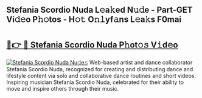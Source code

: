## Stefania Scordio Nuda L𝚎a𝚔ed N𝚞𝚍e - Part-GET Vi𝚍𝚎o P𝚑𝚘tos - H𝚘𝚝 O𝚗𝚕yf𝚊ns L𝚎a𝚔s F0mai

# <h2><a href="http://kf1zems.oniu.top/?m=Stefania+Scordio+Nuda">🔗👉 🔴 Stefania Scordio Nuda P𝚑ot𝚘𝚜 V𝚒d𝚎o</a></h2>

[![Stefania Scordio Nuda Nu𝚍e𝚜](https://i.imgur.com/0qMVB7G.gif)](http://kf1zems.oniu.top/?m=Stefania+Scordio+Nuda)
Web-based artist and dance collaborator Stefania Scordio Nuda, recognized for creating and distributing dance and lifestyle content via solo and collaborative dance routines and short videos. Inspiring musician Stefania Scordio Nuda, celebrated for their ability to move and inspire others through their music.  
